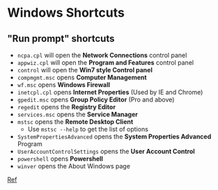 # Windows Shortcuts 

## "Run prompt" shortcuts

- `ncpa.cpl` will open the **Network Connections** control panel
- `appwiz.cpl` will open the **Program and Features** control panel
- `control` will open the **Win7 style Control panel**
- `compmgmt.msc` opens **Computer Management**
- `wf.msc` opens **Windows Firewall**
- `inetcpl.cpl` opens **Internet Properties** (Used by IE and Chrome) 
- `gpedit.msc` opens **Group Policy Editor** (Pro and above)
- `regedit` opens the **Registry Editor**
- `services.msc` opens the **Service Manager**
- `mstsc` opens the **Remote Desktop Client**
	- Use `mstsc --help` to get the list of options
- `SystemPropertiesAdvanced` opens the  **System Properties Advanced** Program
- `UserAccountControlSettings` opens the **User Account Control**
- `powershell` opens **Powershell**
- `winver` opens the About Windows page 


[Ref](https://www.youtube.com/watch?v=10QSpg2sZgk)
